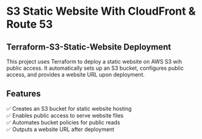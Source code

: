 # S3 Static Website With CloudFront & Route 53 

## Terraform-S3-Static-Website Deployment

This project uses Terraform to deploy a static website on AWS S3 wih public access. It automatically sets up an S3 bucket, configures public access, and provides a website URL upon deployment.    



## Features    

:white_check_mark: Creates an S3 bucket for static website hosting    
:white_check_mark: Enables public access to serve website files    
:white_check_mark: Automates bucket policies for public reads    
:white_check_mark: Outputs a website URL after deployment 
